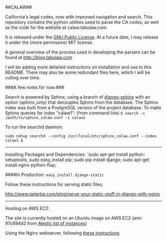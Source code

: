 ##CALAW##

California's legal codes, now with improved navigation and search.
This repository contains the python utilities used to parse the CA codes, as well as the code for the website at calaw.tabulaw.com.

It is released under the [GNU Public License](http://www.gnu.org/licenses/gpl.html).  At a future date, I may release it under the (more permissive) MIT license.

A general overview of the process used in developing the parsers can be found at http://blog.tabulaw.com

I will be adding more detailed instructions on installation and use to this README. There may also be some redundant files here, which I will be culling over time.

###A few notes for now:###

Search is powered by Sphinx, using a branch of [django-sphinx](https://github.com/xobb1t/django-sphinx/) with an option (sphinx_only) that decouples Sphinx from the database. The Sphinx index was built from a PostgreSQL version of the project database.
To make Sphinx queries for index "calaw1": (from command line) 
`$ search -c /path/to/sphinx_calaw.conf -i calaw1`

To run the searchd daemon:

`sudo nohup searchd --config /usr/local/etc/sphinx_calaw.conf --index calaw1 &`

-------------
Installing Packages and Dependencies:
`sudo apt-get install python-setuptools;
sudo easy_install pip;
sudo pip install django;
sudo apt-get install nginx python-flup;

####In Production:
`easy_install django-static`

Follow these instructions for serving static files:

http://www.peterbe.com/plog/serve-your-static-stuff-in-django-with-nginx

-----
Hosting on AWS EC2:

The site is currently hosted on an Ubuntu image on AWS EC2 (ami-97c694d2 from [Alestic list of instances](http://alestic.com/))

Using the Nginx webserver, following [these instructions](http://wiki.nginx.org/PythonFlup)
